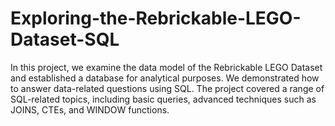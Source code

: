 # Exploring-the-Rebrickable-LEGO-Dataset-SQL
In this project, we examine the data model of the Rebrickable LEGO Dataset and established a database for analytical purposes. We demonstrated how to answer data-related questions using SQL. The project covered a range of SQL-related topics, including basic queries, advanced techniques such as JOINS, CTEs, and WINDOW functions.
